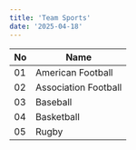 ```yaml
---
title: 'Team Sports'
date: '2025-04-18'
---
```


| No  | Name                 |
| --- | -------------------- |
| 01  | American Football    |
| 02  | Association Football |
| 03  | Baseball             |
| 04  | Basketball           |
| 05  | Rugby                |
